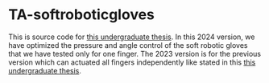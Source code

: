 # TA-softroboticgloves

This is source code for [this undergraduate thesis](https://digilib.itb.ac.id/gdl/view/83637). In this 2024 version, we have optimized the pressure and angle control of the soft robotic gloves that we have tested only for one finger. The 2023 version is for the previous version which can actuated all fingers independently like stated in this [this undergraduate thesis](https://digilib.itb.ac.id/gdl/view/74575/).
